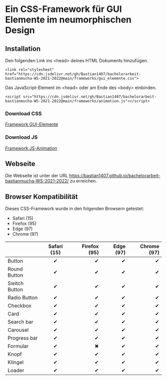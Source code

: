 # Ein CSS-Framework für GUI Elemente im neumorphischen Design

## Installation

Den folgenden Link ins  \<head\> deines HTML Dokuments hinzufügen. 
  
  ``` <link rel="stylesheet" href="https://cdn.jsdelivr.net/gh/Bastian1407/bachelorarbeit-bastianmucha-WS-2021-2022@main/frameworks/gui_elemente.css"> ```
  
  
Das JavaScript-Element im  \<head\> oder am Ende des  \<body\> einbinden.

``` <script src="https://cdn.jsdelivr.net/gh/Bastian1407/bachelorarbeit-bastianmucha-WS-2021-2022@main/frameworks/animation.js"></script> ```

### Download CSS

[Framework GUI-Elemente](https://cdn.jsdelivr.net/gh/Bastian1407/bachelorarbeit-bastianmucha-WS-2021-2022@main/frameworks/gui_elemente.css)

### Download JS

[Framework JS-Animation](https://cdn.jsdelivr.net/gh/Bastian1407/bachelorarbeit-bastianmucha-WS-2021-2022@main/frameworks/animation.js)

## Webseite

Die Webseite ist unter der URL https://bastian1407.github.io/bachelorarbeit-bastianmucha-WS-2021-2022/ zu erreichen.

## Browser Kompatibilität
Dieses CSS-Framework wurde in den folgenden Browsern getestet:
- Safari (15)
- Firefox (95)
- Edge (97)
- Chrome (97)

|  | Safari (15) | Firefox (95) | Edge (97)| Chrome (97)|
|:------------------ |:------------------:| ------------------:|  ------------------:|  ------------------:|
| Button | ✔ | ✔ | ✔ | ✔ |
| Round Button | ✔ | ✔ | ✔ | ✔ |
| Switch Button | ✔ | ✔ | ✔ | ✔ |
| Radio Button | ✔ | ✔ | ✔ | ✔ |
| Checkbox | ✔ | ✔ | ✔ | ✔ |
| Card | ✔ | ✔ | ✔ | ✔ |
| Search bar | ✔ | ✔ | ✔ | ✔ |
| Carousel | ✔ | ✔ | ✔ | ✔ |
| Progress bar | ✔ | ✔ | ✔ | ✔ |
| Formular | ✔ | ✖ | ✔ | ✔ |
| Knopf | ✔ | ✔ | ✔ | ✔ |
| Klingel | ✔ | ✔ | ✔ | ✔ |
| Loader | ✔ | ✔ | ✔ | ✔ |
